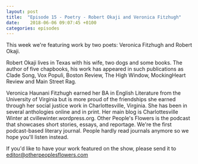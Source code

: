 ```yaml
---
layout: post
title:  "Episode 15 - Poetry - Robert Okaji and Veronica Fitzhugh"
date:    2018-06-06 09:07:45 +0100
categories: episodes
---
```


This week we're featuring work by two poets: Veronica Fitzhugh and
Robert Okaji.

Robert Okaji lives in Texas with his wife, two dogs and
some books. The author of five chapbooks, his work has appeared in
such publications as Clade Song, Vox Populi, Boston Review, The High
Window, MockingHeart Review and Main Street Rag.

Veronica Haunani Fitzhugh earned her BA in English Literature from the University of
Virginia but is more proud of the friendships she earned through her
social justice work in Charlottesville, Virginia. She has been in
several anthologies online and in print. Her main blog is
Charlottesville Winter at cvillewinter.wordpress.org. Other People's
Flowers is the podcast that showcases short stories, essays, and
reportage. We're the first podcast-based literary journal. People
hardly read journals anymore so we hope you'll listen instead.


If you'd like to have your work featured on the show, please send it to editor@otherpeoplesflowers.com
